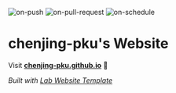 
  ![on-push](../../actions/workflows/on-push.yaml/badge.svg)
  ![on-pull-request](../../actions/workflows/on-pull-request.yaml/badge.svg)
  ![on-schedule](../../actions/workflows/on-schedule.yaml/badge.svg)

  # chenjing-pku's Website

  Visit **[chenjing-pku.github.io](https://chenjing-pku.github.io/)** 🚀

  _Built with [Lab Website Template](https://greene-lab.gitbook.io/lab-website-template-docs)_
 
 
